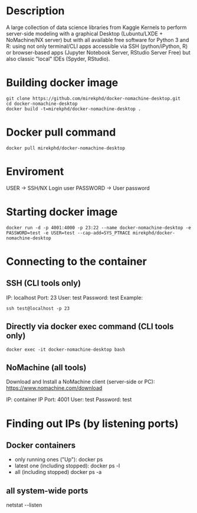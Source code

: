 # Description
A large collection of data science libraries from Kaggle Kernels to perform server-side modeling with a graphical Desktop (Lubuntu/LXDE + NoMachine/NX server) but with all available free software for Python 3 and R: using not only terminal/CLI apps accessible via SSH (python/iPython, R) or browser-based apps (Jupyter Notebook Server, RStudio Server Free) but also classic "local" IDEs (Spyder, RStudio).

# Building docker image
```
git clone https://github.com/mirekphd/docker-nomachine-desktop.git
cd docker-nomachine-desktop
docker build -t=mirekphd/docker-nomachine-desktop .
```
# Docker pull command
```
docker pull mirekphd/docker-nomachine-desktop
```

# Enviroment
USER -> SSH/NX Login user
PASSWORD -> User password

# Starting docker image
```
docker run -d -p 4001:4000 -p 23:22 --name docker-nomachine-desktop -e PASSWORD=test -e USER=test --cap-add=SYS_PTRACE mirekphd/docker-nomachine-desktop
```

# Connecting to the container

## SSH (CLI tools only)
IP: localhost
Port: 23
User: test
Password: test
Example:
```
ssh test@localhost -p 23	
```

## Directly via docker exec command (CLI tools only)
```
docker exec -it docker-nomachine-desktop bash
```

## NoMachine (all tools)

Download and Install a NoMachine client (server-side or PC): https://www.nomachine.com/download

IP: container IP
Port: 4001
User: test
Password: test

# Finding out IPs (by listening ports)
## Docker containers
- only running ones ("Up"):
docker ps
- latest one (including stopped):
docker ps -l
- all (including stopped)
docker ps -a 
## all system-wide ports
netstat --listen


